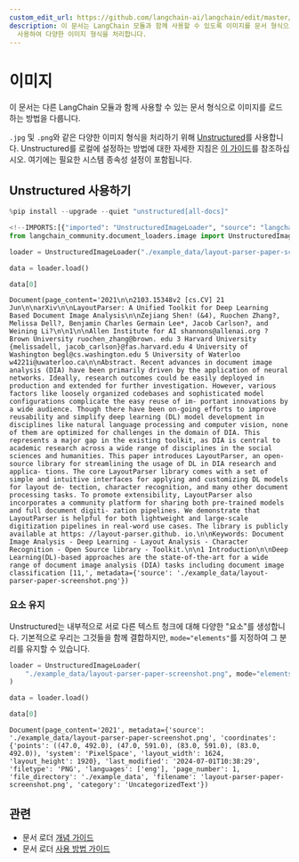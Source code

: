 ```yaml
---
custom_edit_url: https://github.com/langchain-ai/langchain/edit/master/docs/docs/integrations/document_loaders/image.ipynb
description: 이 문서는 LangChain 모듈과 함께 사용할 수 있도록 이미지를 문서 형식으로 로드하는 방법을 설명합니다. Unstructured를
  사용하여 다양한 이미지 형식을 처리합니다.
---
```


# 이미지

이 문서는 다른 LangChain 모듈과 함께 사용할 수 있는 문서 형식으로 이미지를 로드하는 방법을 다룹니다.

`.jpg` 및 `.png`와 같은 다양한 이미지 형식을 처리하기 위해 [Unstructured](https://unstructured.io/)를 사용합니다. Unstructured를 로컬에 설정하는 방법에 대한 자세한 지침은 [이 가이드](/docs/integrations/providers/unstructured/)를 참조하십시오. 여기에는 필요한 시스템 종속성 설정이 포함됩니다.

## Unstructured 사용하기

```python
%pip install --upgrade --quiet "unstructured[all-docs]"
```


```python
<!--IMPORTS:[{"imported": "UnstructuredImageLoader", "source": "langchain_community.document_loaders.image", "docs": "https://api.python.langchain.com/en/latest/document_loaders/langchain_community.document_loaders.image.UnstructuredImageLoader.html", "title": "Images"}]-->
from langchain_community.document_loaders.image import UnstructuredImageLoader

loader = UnstructuredImageLoader("./example_data/layout-parser-paper-screenshot.png")

data = loader.load()

data[0]
```


```output
Document(page_content='2021\n\n2103.15348v2 [cs.CV] 21 Jun\n\narXiv\n\nLayoutParser: A Unified Toolkit for Deep Learning Based Document Image Analysis\n\nZejiang Shen! (&4), Ruochen Zhang?, Melissa Dell?, Benjamin Charles Germain Lee*, Jacob Carlson?, and Weining Li?\n\n1\n\nAllen Institute for AI shannons@allenai.org ? Brown University ruochen_zhang@brown. edu 3 Harvard University {melissadell, jacob_carlson}@fas.harvard.edu 4 University of Washington begl@cs.washington.edu 5 University of Waterloo w4221i@uwaterloo.ca\n\nAbstract. Recent advances in document image analysis (DIA) have been primarily driven by the application of neural networks. Ideally, research outcomes could be easily deployed in production and extended for further investigation. However, various factors like loosely organized codebases and sophisticated model configurations complicate the easy reuse of im- portant innovations by a wide audience. Though there have been on-going efforts to improve reusability and simplify deep learning (DL) model development in disciplines like natural language processing and computer vision, none of them are optimized for challenges in the domain of DIA. This represents a major gap in the existing toolkit, as DIA is central to academic research across a wide range of disciplines in the social sciences and humanities. This paper introduces LayoutParser, an open-source library for streamlining the usage of DL in DIA research and applica- tions. The core LayoutParser library comes with a set of simple and intuitive interfaces for applying and customizing DL models for layout de- tection, character recognition, and many other document processing tasks. To promote extensibility, LayoutParser also incorporates a community platform for sharing both pre-trained models and full document digiti- zation pipelines. We demonstrate that LayoutParser is helpful for both lightweight and large-scale digitization pipelines in real-word use cases. The library is publicly available at https: //layout-parser.github. io.\n\nKeywords: Document Image Analysis - Deep Learning - Layout Analysis - Character Recognition - Open Source library - Toolkit.\n\n1 Introduction\n\nDeep Learning(DL)-based approaches are the state-of-the-art for a wide range of document image analysis (DIA) tasks including document image classification [11,', metadata={'source': './example_data/layout-parser-paper-screenshot.png'})
```


### 요소 유지

Unstructured는 내부적으로 서로 다른 텍스트 청크에 대해 다양한 "요소"를 생성합니다. 기본적으로 우리는 그것들을 함께 결합하지만, `mode="elements"`를 지정하여 그 분리를 유지할 수 있습니다.

```python
loader = UnstructuredImageLoader(
    "./example_data/layout-parser-paper-screenshot.png", mode="elements"
)

data = loader.load()

data[0]
```


```output
Document(page_content='2021', metadata={'source': './example_data/layout-parser-paper-screenshot.png', 'coordinates': {'points': ((47.0, 492.0), (47.0, 591.0), (83.0, 591.0), (83.0, 492.0)), 'system': 'PixelSpace', 'layout_width': 1624, 'layout_height': 1920}, 'last_modified': '2024-07-01T10:38:29', 'filetype': 'PNG', 'languages': ['eng'], 'page_number': 1, 'file_directory': './example_data', 'filename': 'layout-parser-paper-screenshot.png', 'category': 'UncategorizedText'})
```


## 관련

- 문서 로더 [개념 가이드](/docs/concepts/#document-loaders)
- 문서 로더 [사용 방법 가이드](/docs/how_to/#document-loaders)